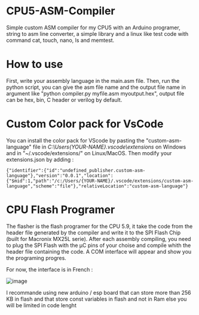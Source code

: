 # CPU5-ASM-Compiler
Simple custom ASM compiler for my CPU5 with an Arduino programer, string to asm line converter, a simple library and a linux like test code with command cat, touch, nano, ls and memtest.

# How to use
First, write your assembly language in the main.asm file.
Then, run the python script, you can give the asm file name and the output file name in argument like "python compiler.py myfile.asm myoutput.hex", output file can be hex, bin, C header or verilog by default.

# Custom Color pack for VsCode
You can install the color pack for VScode by pasting the "custom-asm-language" file in *C:\Users\{YOUR-NAME}\.vscode\extensions* on Windows and in "~/.vscode/extensions/" on Linux/MacOS.
Then modify your extensions.json by adding : 
```
{"identifier":{"id":"undefined_publisher.custom-asm-language"},"version":"0.0.1","location":{"$mid":1,"path":"/c:/Users/{YOUR-NAME}/.vscode/extensions/custom-asm-language","scheme":"file"},"relativeLocation":"custom-asm-language"}
```
# CPU Flash Programer
The flasher is the flash programer for the CPU 5.9, it take the code from the header file generated by the compiler and write it to the SPI Flash Chip (built for Macronix MX25L serie).
After each assembly compiling, you need to plug the SPI Flash with the µC pins of your choise and compile whith the header file containing the code. A COM interface will appear and show you the programing progres.

For now, the interface is in French : 

![image](https://github.com/user-attachments/assets/63037605-2575-4efe-8891-9243dfc5fdad)

I recommande using new arduino / esp board that can store more than 256 KB in flash and that store const variables in flash and not in Ram else you will be limited in code lenght
